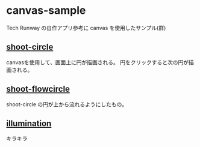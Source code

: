 # canvas-sample
Tech Runway の自作アプリ参考に canvas を使用したサンプル(群)

## [shoot-circle](https://npo-clack.github.io/canvas-sample/shoot-circle/index.html)
canvasを使用して、画面上に円が描画される。
円をクリックすると次の円が描画される。

## [shoot-flowcircle](https://npo-clack.github.io/canvas-sample/shoot-flowcircle/index.html)
shoot-circle の円が上から流れるようにしたもの。

## [illumination](https://npo-clack.github.io/canvas-sample/illumination/index.html)
キラキラ